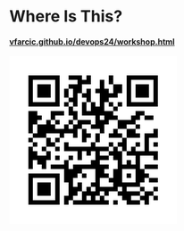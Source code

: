 # Where Is This?

#### [vfarcic.github.io/devops24/workshop.html](http://vfarcic.github.io/devops24/workshop.html)

![QR](img/address-qr.png)